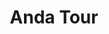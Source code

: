---
layout: post
title: Anda Tour
transportation:
 - name: car
   price: '3,500'
 - name: van
   price: '4,500'
itinerary:
 - spot: Baclayon Church
   prev-spot: Tagbilaran City
   desc: "La Purisima Concepcion de la Virgen Maria Parish Church (also The Immaculate Conception of the Virgin Mary Parish Church), commonly known as Baclayon Church. This was founded by the Jesuit priest Juan de Torres and Gabriel Sánchez in 1596, and became the oldest Christian settlement in Bohol."
   what:
    - Oldest Church in Philippines
 - spot: Blood Compact
   prev-spot: Baclayon Church
   desc: "Blood compact (Spanish: Pacto de sangre, Filipino: Sanduguan) was an ancient ritual in the Philippines intended to seal a friendship or treaty, or to validate an agreement. The contracting parties would cut their wrists and pour their blood into a cup filled with liquid, such as wine, and drink the mixture.<br/><br>This is the  Sandugo, performed in the island of Bohol in the Philippines, between the Spanish explorer Miguel López de Legazpi and Datu Sikatuna the chieftain of Bohol on March 16, 1565, to seal their friendship as part of the tribal tradition. This is considered as the first treaty of friendship between the Spaniards and Filipinos. 'Sandugo' is a Visayan word which means 'one blood'."
   what: 
    - Compact Blood
 - spot: Anda Beach
   prev-spot: Blood Compact
   what: 
    - Beach
    - White Sand
 - spot: Lamanoc Island
   prev-spot: Anda Beach
   what: 
    - Beach
---